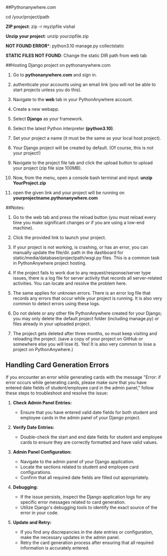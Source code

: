 ##Pythonanywhere.com

 cd /your/project/path
 
 **ZIP project**: zip -r myzipfile vishal

 **Unzip your project**: unzip yourzipfile.zip
 
 **NOT FOUND ERROR***: python3.10 manage.py collectstatic
 
 **STATIC FILES NOT FOUND**: Change the static DIR path from web tab


##Hosting Django project on pythonanywhere.com

1. Go to **pythonanywhere.com** and sign in.

2. authenticate your accounts using an email link (you will not be able to start projects unless you do this).

3. Navigate to the **web** tab in your PythonAnywhere account. 

4. Create a new webapp. 

5. Select **Django** as your framework.

6. Select the latest Python interpreter **(python3.10)**.

7. Set your project a name (it must be the same as your local host project).

8. Your Django project will be created by default. (Of course, this is not your project!)

9. Navigate to the project file tab and click the upload button to upload your project (zip file size 100MB).

10. Now, from the menu, open a console bash terminal and input: **unzip YourProject.zip**

11. open the given link and your project will be running on **yourprojectname.pythonanywhere.com**


##Notes:

1. Go to the web tab and press the reload button (you must reload every time you make significant changes or if you are using a low-end machine).

2. Click the provided link to launch your project.

3. If your project is not working, is crashing, or has an error, you can manually update the file/dir. path in the dashboard for static/media/database/projectpath/wsgi.py files. This is a common task in PythonAnywhere project hosting.

4. If the project fails to work due to any request/response/server type issues, there is a log file for server activity that records all server-related activities. You can locate and resolve the problem here. 

5. The same applies for unknown errors. There is an error log file that records any errors that occur while your project is running. It is also very common to detect errors using these logs.

6. Do not delete or any other file PythonAnywhere created for your Django; you may only delete the default project folder (including manage.py) or files already in your uploaded project.

7. The project gets deleted after three months, so must keep visiting and reloading the project. (save a copy of your project on GitHub or somewhere else you will lose it). Yes! It is also very common to lose a project on PythonAnywhere.)

## Handling Card Generation Errors

If you encounter an error while generating cards with the message "Error: if error occurs while generating cards, please make sure that you have entered date fields of student/employee card in the admin panel," follow these steps to troubleshoot and resolve the issue:

1. **Check Admin Panel Entries:**
   - Ensure that you have entered valid date fields for both student and employee cards in the admin panel of your Django project.

2. **Verify Date Entries:**
   - Double-check the start and end date fields for student and employee cards to ensure they are correctly formatted and have valid values.

3. **Admin Panel Configuration:**
   - Navigate to the admin panel of your Django application.
   - Locate the sections related to student and employee card configurations.
   - Confirm that all required date fields are filled out appropriately.

4. **Debugging:**
   - If the issue persists, inspect the Django application logs for any specific error messages related to card generation.
   - Utilize Django's debugging tools to identify the exact source of the error in your code.

5. **Update and Retry:**
   - If you find any discrepancies in the date entries or configuration, make the necessary updates in the admin panel.
   - Retry the card generation process after ensuring that all required information is accurately entered.


